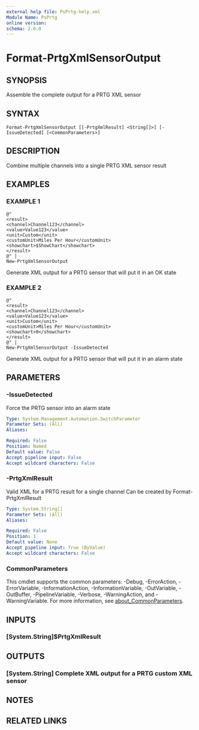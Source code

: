 ```yaml
---
external help file: PsPrtg-help.xml
Module Name: PsPrtg
online version:
schema: 2.0.0
---
```


# Format-PrtgXmlSensorOutput

## SYNOPSIS
Assemble the complete output for a PRTG XML sensor

## SYNTAX

```
Format-PrtgXmlSensorOutput [[-PrtgXmlResult] <String[]>] [-IssueDetected] [<CommonParameters>]
```

## DESCRIPTION
Combine multiple channels into a single PRTG XML sensor result

## EXAMPLES

### EXAMPLE 1
```
@"
<result>
<channel>Channel123</channel>
<value>Value123</value>
<unit>Custom</unit>
<customUnit>Miles Per Hour</customUnit>
<showchart>$ShowChart</showchart>
</result>
@" |
New-PrtgXmlSensorOutput
```

Generate XML output for a PRTG sensor that will put it in an OK state

### EXAMPLE 2
```
@"
<result>
<channel>Channel123</channel>
<value>Value123</value>
<unit>Custom</unit>
<customUnit>Miles Per Hour</customUnit>
<showchart>0</showchart>
</result>
@" |
New-PrtgXmlSensorOutput -IssueDetected
```

Generate XML output for a PRTG sensor that will put it in an alarm state

## PARAMETERS

### -IssueDetected
Force the PRTG sensor into an alarm state

```yaml
Type: System.Management.Automation.SwitchParameter
Parameter Sets: (All)
Aliases:

Required: False
Position: Named
Default value: False
Accept pipeline input: False
Accept wildcard characters: False
```

### -PrtgXmlResult
Valid XML for a PRTG result for a single channel
Can be created by Format-PrtgXmlResult

```yaml
Type: System.String[]
Parameter Sets: (All)
Aliases:

Required: False
Position: 1
Default value: None
Accept pipeline input: True (ByValue)
Accept wildcard characters: False
```

### CommonParameters
This cmdlet supports the common parameters: -Debug, -ErrorAction, -ErrorVariable, -InformationAction, -InformationVariable, -OutVariable, -OutBuffer, -PipelineVariable, -Verbose, -WarningAction, and -WarningVariable. For more information, see [about_CommonParameters](http://go.microsoft.com/fwlink/?LinkID=113216).

## INPUTS

### [System.String]$PrtgXmlResult
## OUTPUTS

### [System.String] Complete XML output for a PRTG custom XML sensor
## NOTES

## RELATED LINKS
